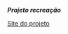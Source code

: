 ***Projeto recreação***

<a href="https://duhead01.github.io/Projeto-recreacao/">Site do projeto</a>
